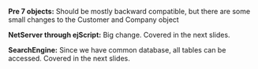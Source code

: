 <properties date="2016-06-24"
SortOrder="13"
/>

**Pre 7 objects:** Should be mostly backward compatible, but there are some small changes to the Customer and Company object

**NetServer through ejScript:** Big change. Covered in the next slides.

**SearchEngine:** Since we have common database, all tables can be accessed. Covered in the next slides.
